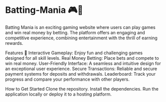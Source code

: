 # Batting-Mania 🎮💸
Batting Mania is an exciting gaming website where users can play games and win real money by betting. The platform offers an engaging and competitive experience, combining entertainment with the thrill of earning rewards.

Features 🚀
Interactive Gameplay: Enjoy fun and challenging games designed for all skill levels.
Real Money Betting: Place bets and compete to win real money.
User-Friendly Interface: A seamless and intuitive design for an exceptional user experience.
Secure Transactions: Reliable and secure payment systems for deposits and withdrawals.
Leaderboard: Track your progress and compare your performance with other players.

How to Get Started
Clone the repository.
Install the dependencies.
Run the application locally or deploy it to a hosting platform.
